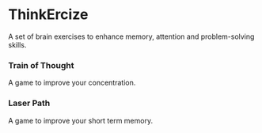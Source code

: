 # ThinkErcize
A set of brain exercises to enhance memory, attention and problem-solving skills.

### Train of Thought
A game to improve your concentration.

### Laser Path
A game to improve your short term memory.